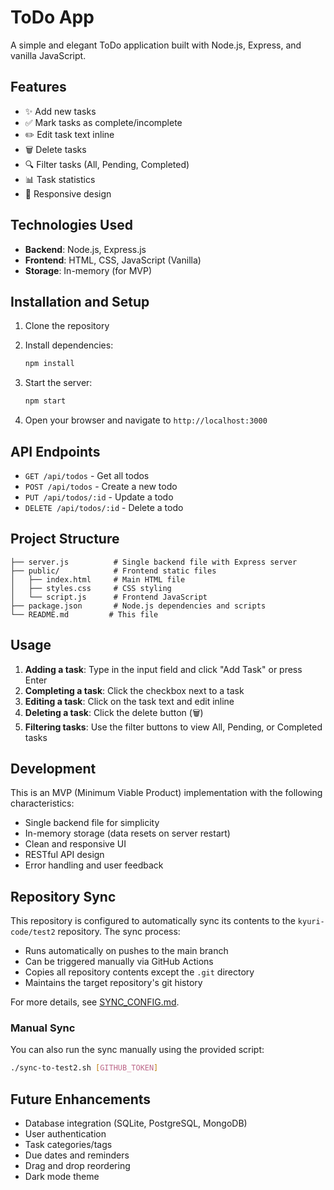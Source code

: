 # ToDo App

A simple and elegant ToDo application built with Node.js, Express, and vanilla JavaScript.

## Features

- ✨ Add new tasks
- ✅ Mark tasks as complete/incomplete
- ✏️ Edit task text inline
- 🗑️ Delete tasks
- 🔍 Filter tasks (All, Pending, Completed)
- 📊 Task statistics
- 📱 Responsive design

## Technologies Used

- **Backend**: Node.js, Express.js
- **Frontend**: HTML, CSS, JavaScript (Vanilla)
- **Storage**: In-memory (for MVP)

## Installation and Setup

1. Clone the repository
2. Install dependencies:
   ```bash
   npm install
   ```

3. Start the server:
   ```bash
   npm start
   ```

4. Open your browser and navigate to `http://localhost:3000`

## API Endpoints

- `GET /api/todos` - Get all todos
- `POST /api/todos` - Create a new todo
- `PUT /api/todos/:id` - Update a todo
- `DELETE /api/todos/:id` - Delete a todo

## Project Structure

```
├── server.js          # Single backend file with Express server
├── public/            # Frontend static files
│   ├── index.html     # Main HTML file
│   ├── styles.css     # CSS styling
│   └── script.js      # Frontend JavaScript
├── package.json       # Node.js dependencies and scripts
└── README.md         # This file
```

## Usage

1. **Adding a task**: Type in the input field and click "Add Task" or press Enter
2. **Completing a task**: Click the checkbox next to a task
3. **Editing a task**: Click on the task text and edit inline
4. **Deleting a task**: Click the delete button (🗑️)
5. **Filtering tasks**: Use the filter buttons to view All, Pending, or Completed tasks

## Development

This is an MVP (Minimum Viable Product) implementation with the following characteristics:

- Single backend file for simplicity
- In-memory storage (data resets on server restart)
- Clean and responsive UI
- RESTful API design
- Error handling and user feedback

## Repository Sync

This repository is configured to automatically sync its contents to the `kyuri-code/test2` repository. The sync process:

- Runs automatically on pushes to the main branch
- Can be triggered manually via GitHub Actions
- Copies all repository contents except the `.git` directory
- Maintains the target repository's git history

For more details, see [SYNC_CONFIG.md](SYNC_CONFIG.md).

### Manual Sync
You can also run the sync manually using the provided script:
```bash
./sync-to-test2.sh [GITHUB_TOKEN]
```

## Future Enhancements

- Database integration (SQLite, PostgreSQL, MongoDB)
- User authentication
- Task categories/tags
- Due dates and reminders
- Drag and drop reordering
- Dark mode theme